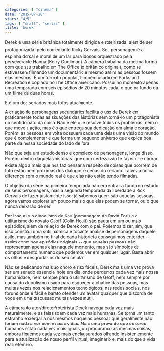 ```yaml
---
categories: [ "cinema" ]
date: "2015-07-28"
stars: "4/5"
tags: [ "draft", "series" ]
title: "Derek"
---
```

Derek é uma série britânica totalmente dirigida e roteirizada  além
de ser protagonizada  pelo comediante Ricky Gervais. Seu personagem
é a espinha dorsal e moral de um lar para idosos orquestrado pela
perseverante Hanna (Kerry Godliman). A câmera trabalha da mesma forma com
que seu trabalho em The Office (o britânico original), como se estivessem
filmando um documentário e mesmo assim as pessoas fossem elas mesmas. É
um formato popular, também usado em Parks and Recreation e copiado no
The Office americano. Possui no momento apenas uma temporada com seis
episódios de 20 minutos cada, o que no fundo dá um filme de duas horas.

E é um dos seriados mais fofos atualmente.

A criação de personagens secundários facilita o uso de Derek em
praticamente todas as situações das histórias sem torná-lo um
protagonista no sentido nato da coisa. Não é ele que resolve todos os
problemas, nem o que move a ação, mas é o que entrega sua dedicação
em alma e coração. Porém, as pessoas em volta possuem cada uma delas
uma visão do mundo que é complementar e que forma um pequeno universo
que explica boa parte da nossa sociedade do lado de fora.

Não que seja um estudo denso e complexo de personagens, longe
disso. Porém, dentro daquelas histórias  que com certeza vão te
fazer rir e chorar  existe algo a mais que nos faz pensar a respeito
de coisas que ocorrem de fato estão bem próximas dos diálogos e cenas
do seriado. Talvez a única diferença com o mundo real é que elas não
estão sendo filmadas.

O objetivo da série na primeira temporada não era entrar a fundo no
estudo de seus personagens, mas a segunda temporada dá liberdade a Rick
Gervais de fazer justamente isso: já sabemos quem são aquelas pessoas,
agora vamos explorar um pouco mais o que elas podem se tornar, ou o que
nunca deixarão de ser.

Por isso que o alcoolismo de Kev (personagem de David Earl) e o
utilitarismo do novato Geoff (Colin Hoult) são pauta em um ou mais
episódios, além da relação de Derek com o pai. Podemos dizer, sim,
que isso constitui uma sutil, cômica e tocante análise de personagens
daquele asilo, mas também no final de cada historieta conseguimos
entender -- assim como nos episódios originais -- que aquelas pessoas
não representam apenas elas naquele momento, mas são símbolos de
comportamento humano que podemos ver em qualquer lugar. Basta abrir os
olhos e desgrudá-los do seu celular.

Não se dedicando mais ao choro e riso fáceis, Derek mais uma vez prova
ser um seriado essencial hoje em dia, onde perdemos cada vez mais nossa
humanidade, nem sempre para o utilitarismo de Geoff, nem sempre por causa
do alcoolismo usado para esquecer a chatice das pessoas, mas muitas vezes
nos relacionamentos tecnológicos, nas redes sociais, nos fóruns onde
é fácil e barato ofender um avatar qualquer que discorda de você em
uma discussão muitas vezes inútil.

A câmera do ator/diretor/roteirista Derek navega cada vez mais
naturalmente, e as falas soam cada vez mais humanas. Se torna um tanto
estranho enxergar a nós mesmos naquelas pessoas que geralmente não
teriam nada a ver com nossas vidas. Mais uma prova de que os seres
humanos estão cada vez mais iguais, ou procurando as mesmas coisas,
embora fiquemos cada vez mais enclausurados olhando insistentemente para
a atualização de nosso perfil virtual, imaginário e, mais do que a
vida real: efêmero.
